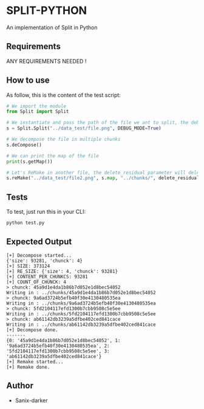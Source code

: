 # SPLIT-PYTHON

An implementation of Split in Python


## Requirements

ANY REQUIREMENTS NEEDED !


## How to use

As follow, this is the content of the test script:
```python
# We import the module
from Split import Split

# We instantiate and pass the path of the file we ant to split, the debug mode is just to see logs
s = Split.Split("../data_test/file.png", DEBUG_MODE=True)

# We decompose the file in multiple chunks
s.deCompose()

# We can print the map of the file
print(s.getMap())

# Let's ReMake in another file, the delete_residual parameter will delete all chunks
s.reMake("../data_test/file2.png", s.map, "../chunks/", delete_residuals=True)
```

## Tests

To test, just run this in your CLI:
```shell
python test.py
```

## Expected Output

```shell
[+] Decompose started...
{'size': 93281, 'chunck': 4}
[+] SIZE: 373124
[+] RE_SIZE: {'size': 4, 'chunck': 93281}
[+] CONTENT_PER_CHUNKCS: 93281
[+] COUNT_OF_CHUNCK: 4
> chunck: 45a9d1e4da1b86b7d052e1d8bec54052
Writing in : ../chunks/45a9d1e4da1b86b7d052e1d8bec54052
> chunck: 9a6ad3724b5efb40f30e4130480535ea
Writing in : ../chunks/9a6ad3724b5efb40f30e4130480535ea
> chunck: 5fd2104117efd1300b7cbb9508c5e5ee
Writing in : ../chunks/5fd2104117efd1300b7cbb9508c5e5ee
> chunck: ab61142db3239a5dfbe402ced841cace
Writing in : ../chunks/ab61142db3239a5dfbe402ced841cace
[+] Decompose done.
-------
{0: '45a9d1e4da1b86b7d052e1d8bec54052', 1: '9a6ad3724b5efb40f30e4130480535ea', 2: '5fd2104117efd1300b7cbb9508c5e5ee', 3: 'ab61142db3239a5dfbe402ced841cace'}
[+] Remake started...
[+] Remake done.
```

## Author

- Sanix-darker